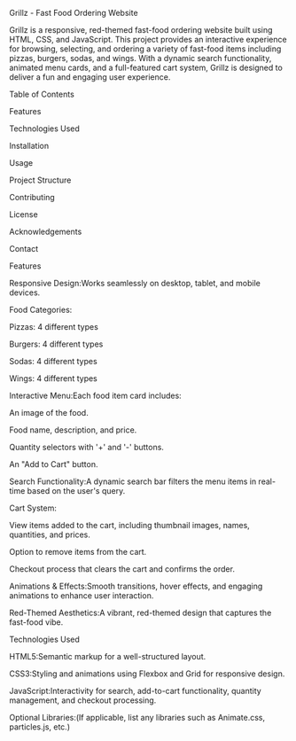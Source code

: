 Grillz - Fast Food Ordering Website

 

Grillz is a responsive, red-themed fast-food ordering website built using HTML, CSS, and JavaScript. This project provides an interactive experience for browsing, selecting, and ordering a variety of fast-food items including pizzas, burgers, sodas, and wings. With a dynamic search functionality, animated menu cards, and a full-featured cart system, Grillz is designed to deliver a fun and engaging user experience.

Table of Contents

Features

Technologies Used

Installation

Usage

Project Structure

Contributing

License

Acknowledgements

Contact

Features

Responsive Design:Works seamlessly on desktop, tablet, and mobile devices.

Food Categories:

Pizzas: 4 different types

Burgers: 4 different types

Sodas: 4 different types

Wings: 4 different types

Interactive Menu:Each food item card includes:

An image of the food.

Food name, description, and price.

Quantity selectors with '+' and '-' buttons.

An "Add to Cart" button.

Search Functionality:A dynamic search bar filters the menu items in real-time based on the user's query.

Cart System:

View items added to the cart, including thumbnail images, names, quantities, and prices.

Option to remove items from the cart.

Checkout process that clears the cart and confirms the order.

Animations & Effects:Smooth transitions, hover effects, and engaging animations to enhance user interaction.

Red-Themed Aesthetics:A vibrant, red-themed design that captures the fast-food vibe.

Technologies Used

HTML5:Semantic markup for a well-structured layout.

CSS3:Styling and animations using Flexbox and Grid for responsive design.

JavaScript:Interactivity for search, add-to-cart functionality, quantity management, and checkout processing.

Optional Libraries:(If applicable, list any libraries such as Animate.css, particles.js, etc.)
